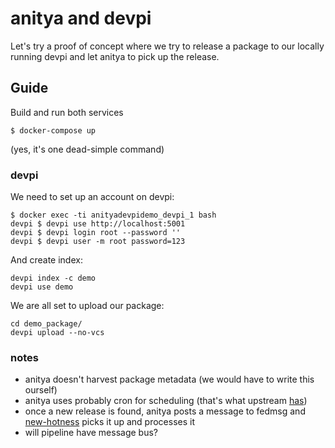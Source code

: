# anitya and devpi

Let's try a proof of concept where we try to release a package to our locally running devpi and let anitya to pick up the release.

## Guide

Build and run both services

```
$ docker-compose up
```

(yes, it's one dead-simple command)


### devpi

We need to set up an account on devpi:

```
$ docker exec -ti anityadevpidemo_devpi_1 bash
devpi $ devpi use http://localhost:5001
devpi $ devpi login root --password ''
devpi $ devpi user -m root password=123
```

And create index:

```
devpi index -c demo
devpi use demo
```

We are all set to upload our package:

```
cd demo_package/
devpi upload --no-vcs
```

### notes

 * anitya doesn't harvest package metadata (we would have to write this ourself)
 * anitya uses probably cron for scheduling (that's what upstream [has](https://github.com/fedora-infra/anitya/blob/master/files/anitya_cron.py))
 * once a new release is found, anitya posts a message to fedmsg and [new-hotness](https://github.com/fedora-infra/the-new-hotness/) picks it up and processes it
  * will pipeline have message bus?

